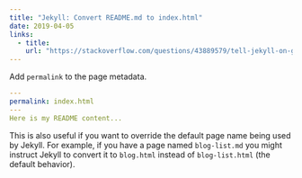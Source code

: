 ```yaml
---
title: "Jekyll: Convert README.md to index.html"
date: 2019-04-05
links:
  - title: 
    url: "https://stackoverflow.com/questions/43889579/tell-jekyll-on-github-pages-to-convert-readme-md-to-readme-html-not-index-htm"
---
```


Add `permalink` to the page metadata.

```yml
---
permalink: index.html
---
Here is my README content...

```

This is also useful if you want to override the default page name being used by Jekyll. For example, if you have a page named `blog-list.md` you might instruct Jekyll to convert it to `blog.html` instead of `blog-list.html` (the default behavior).



